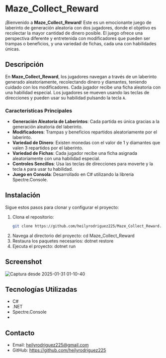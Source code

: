 # Maze_Collect_Reward

¡Bienvenido a **Maze_Collect_Reward**! Este es un emocionante juego de laberinto de generación aleatoria con dos jugadores, donde el objetivo es recolectar la mayor cantidad de dinero posible. El juego ofrece una perspectiva diferente y entretenida con modificadores que pueden ser trampas o beneficios, y una variedad de fichas, cada una con habilidades únicas.

## Descripción

En **Maze_Collect_Reward**, los jugadores navegan a través de un laberinto generado aleatoriamente, recolectando dinero y diamantes, teniendo cuidado con los modificadores. Cada jugador recibe una ficha aleatoria con una habilidad especial. Los jugadores se mueven usando las teclas de direcciones y pueden usar su habilidad pulsando la tecla `A`.

### Características Principales

- **Generación Aleatoria de Laberintos**: Cada partida es única gracias a la generación aleatoria del laberinto.
- **Modificadores**: Trampas y beneficios repartidos aleatoriamente por el laberinto.
- **Variedad de Dinero**: Existen monedas con el valor de 1 y diamantes que valen 3 repartidos por el laberinto.
- **Variedad de Fichas**: Cada jugador recibe una ficha asignada aleatoriamente con una habilidad especial.
- **Controles Sencillos**: Usa las teclas de direcciones para moverte y la tecla `A` para usar tu habilidad.
- **Juego en Consola**: Desarrollado en C# utilizando la librería Spectre.Console.

## Instalación

Sigue estos pasos para clonar y configurar el proyecto:

1. Clona el repositorio:
   ```bash
   git clone https://github.com/heilyrodriguez225/Maze_Collect_Reward.git
2. Navega al directorio del proyecto:
   cd Maze_Collect_Reward
3. Restaura los paquetes necesarios:
   dotnet restore
4. Ejecuta el proyecto:
   dotnet run
   
## Screenshot
![Captura desde 2025-01-31 01-10-40](https://github.com/user-attachments/assets/e07fe158-8d84-4786-99fa-4fad7fe932e2)

## Tecnologías Utilizadas

- C#
- .NET
- Spectre.Console
- 
## Contacto

- Email: heilyrodriguez225@gmail.com
- GitHub: https://github.com/heilyrodriguez225
